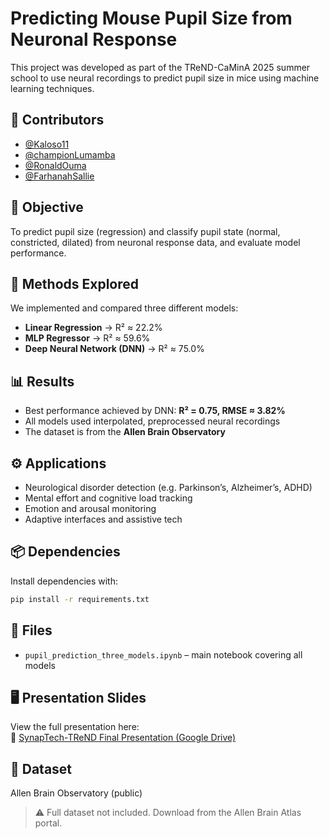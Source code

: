 # Predicting Mouse Pupil Size from Neuronal Response

This project was developed as part of the TReND-CaMinA 2025 summer school to use neural recordings to predict pupil size in mice using machine learning techniques.

## 👥 Contributors

- [@Kaloso11](https://github.com/Kaloso11)
- [@championLumamba](https://github.com/championLumamba)
- [@RonaldOuma](https://github.com/RonaldOuma)
- [@FarhanahSallie](https://github.com/FarhanahSallie)

## 🎯 Objective

To predict pupil size (regression) and classify pupil state (normal, constricted, dilated) from neuronal response data, and evaluate model performance.

## 🧪 Methods Explored

We implemented and compared three different models:

- **Linear Regression** → R² ≈ 22.2%
- **MLP Regressor** → R² ≈ 59.6%
- **Deep Neural Network (DNN)** → R² ≈ 75.0%

## 📊 Results

- Best performance achieved by DNN: **R² = 0.75, RMSE ≈ 3.82%**
- All models used interpolated, preprocessed neural recordings
- The dataset is from the **Allen Brain Observatory**

## ⚙️ Applications

- Neurological disorder detection (e.g. Parkinson’s, Alzheimer’s, ADHD)
- Mental effort and cognitive load tracking
- Emotion and arousal monitoring
- Adaptive interfaces and assistive tech

## 📦 Dependencies

Install dependencies with:

```bash
pip install -r requirements.txt
```

## 📁 Files

- `pupil_prediction_three_models.ipynb` – main notebook covering all models

## 🖥️ Presentation Slides

View the full presentation here:  
🔗 [SynapTech-TReND Final Presentation (Google Drive)](https://docs.google.com/presentation/d/17WXf6x3x9fgKX6iLqIeMMej8pcCnVz8K/edit?usp=sharing&ouid=112125122265751138194&rtpof=true&sd=true)

## 📄 Dataset

Allen Brain Observatory (public)

> ⚠️ Full dataset not included. Download from the Allen Brain Atlas portal.
